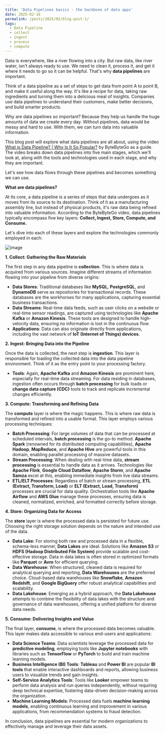 ```yaml
---
title: 'Data Pipelines basics - the backbone of data apps'
date: 2025-02-16
permalink: /posts/2025/02/blog-post-1/
tags:
  - Data Pipeline
  - collect
  - ingest
  - process
  - compute
---
```


Data is everywhere, like a river flowing into a city.  But raw data, like river water, isn't always ready to use.  We need to clean it, process it, and get it where it needs to go so it can be helpful. That's why **data pipelines** are important.

Think of a data pipeline as a set of steps to get data from point A to point B, and make it useful along the way.  It's like a recipe for data, taking raw ingredients and turning them into a delicious meal of insights.  Companies use data pipelines to understand their customers, make better decisions, and build smarter products.

Why are data pipelines so important? Because they help us handle the huge amounts of data we create every day.  Without pipelines, data would be messy and hard to use.  With them, we can turn data into valuable information.

This blog post will explore what data pipelines are all about, using the video [What is Data Pipeline? | Why Is It So Popular?](http://www.youtube.com/watch?v=kGT4PcTEPP8) by ByteByteGo as a guide.  The video breaks down data pipelines into five main stages, which we'll look at, along with the tools and technologies used in each stage, and why they are important.

Let's see how data flows through these pipelines and becomes something we can use.

**What are data pipelines?**

At its core, a data pipeline is a series of steps that data undergoes as it moves from its source to its destination. Think of it as a manufacturing assembly line, but instead of physical products, it's raw data being refined into valuable information.  According to the ByteByteGo video, data pipelines typically encompass five key layers: **Collect, Ingest, Store, Compute, and Consume.**

Let's dive into each of these layers and explore the technologies commonly employed in each:

![image](https://github.com/user-attachments/assets/1c18e068-d112-48aa-9a41-06c01538f86b)

**1. Collect: Gathering the Raw Materials**

The first step in any data pipeline is **collection**. This is where data is acquired from various sources.  Imagine different streams of information flowing into your pipeline from diverse origins:

*   **Data Stores**: Traditional databases like **MySQL**, **PostgreSQL**, and **DynamoDB** serve as repositories for transactional records. These databases are the workhorses for many applications, capturing essential business transactions.
*   **Data Streams**: Real-time data feeds, such as user clicks on a website or real-time sensor readings, are captured using technologies like **Apache Kafka** or **Amazon Kinesis**. These tools are designed to handle high-velocity data, ensuring no information is lost in the continuous flow.
*   **Applications**: Data can also originate directly from applications, including the vast network of **IoT (Internet of Things) devices**.

**2. Ingest: Bringing Data into the Pipeline**

Once the data is collected, the next step is **ingestion**. This layer is responsible for loading the collected data into the data pipeline environment.  Think of it as the entry point to your processing factory.

*   **Tools**:  Again, **Apache Kafka** and **Amazon Kinesis** are prominent here, especially for real-time data streaming. For data residing in databases, ingestion often occurs through **batch processing** for bulk loads or **change data capture (CDC)** tools to track and replicate incremental changes efficiently.

**3. Compute: Transforming and Refining Data**

The **compute** layer is where the magic happens. This is where raw data is transformed and refined into a usable format.  This layer employs various processing techniques:

*   **Batch Processing**: For large volumes of data that can be processed at scheduled intervals, **batch processing** is the go-to method.  **Apache Spark** (renowned for its distributed computing capabilities), **Apache Hadoop**, **MapReduce**, and **Apache Hive** are powerful tools in this domain, enabling parallel processing of massive datasets.
*   **Stream Processing**: When dealing with real-time data, **stream processing** is essential to handle data as it arrives. Technologies like **Apache Flink**, **Google Cloud Dataflow**, **Apache Storm**, and **Apache Samza** excel at this, enabling immediate insights from live data streams.
*   **ETL/ELT Processes**:  Regardless of batch or stream processing, **ETL (Extract, Transform, Load)** or **ELT (Extract, Load, Transform)** processes are crucial for data quality. Orchestration tools like **Apache Airflow** and **AWS Glue** manage these processes, ensuring data is cleaned, normalized, enriched, and formatted correctly before storage.

**4. Store: Organizing Data for Access**

The **store** layer is where the processed data is persisted for future use. Choosing the right storage solution depends on the nature and intended use of the data.

*   **Data Lake**: For storing both raw and processed data in a flexible, schema-less manner, **Data Lakes** are ideal.  Solutions like **Amazon S3** or **HDFS (Hadoop Distributed File System)** provide scalable and cost-effective storage. Data in data lakes is often stored in optimized formats like **Parquet** or **Avro** for efficient querying.
*   **Data Warehouse**: When structured, cleaned data is required for analytical querying and reporting, **Data Warehouses** are the preferred choice.  Cloud-based data warehouses like **Snowflake**, **Amazon Redshift**, and **Google BigQuery** offer robust analytical capabilities and scalability.
*   **Data Lakehouse**: Emerging as a hybrid approach, the **Data Lakehouse** attempts to combine the flexibility of data lakes with the structure and governance of data warehouses, offering a unified platform for diverse data needs.

**5. Consume: Delivering Insights and Value**

The final layer, **consume**, is where the processed data becomes valuable.  This layer makes data accessible to various end-users and applications:

*   **Data Science Teams**: Data scientists leverage the processed data for **predictive modeling**, employing tools like **Jupyter notebooks** with libraries such as **TensorFlow** or **PyTorch** to build and train machine learning models.
*   **Business Intelligence (BI) Tools**:  **Tableau** and **Power BI** are popular **BI tools** that enable interactive dashboards and reports, allowing business users to visualize trends and gain insights.
*   **Self-Service Analytics Tools**: Tools like **Looker** empower teams to perform data analysis and run queries independently, without requiring deep technical expertise, fostering data-driven decision-making across the organization.
*   **Machine Learning Models**:  Processed data fuels **machine learning models**, enabling continuous learning and improvement in various applications, from recommendation systems to fraud detection.

In conclusion, data pipelines are essential for modern organizations to effectively manage and leverage their data assets.
